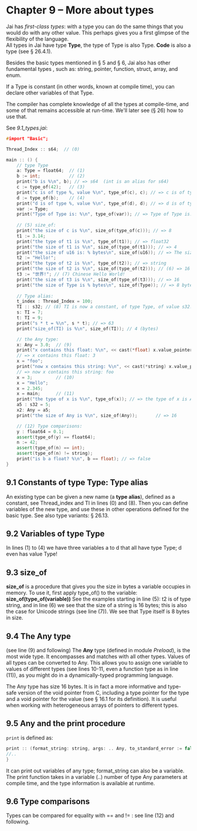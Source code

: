 # Chapter 9 – More about types

Jai has _first-class types_: with a type you can do the same things that you would do with any other value. This perhaps gives you a first glimpse of the flexibility of the language.  
All types in Jai have type **Type**, the type of Type is also Type.
**Code** is also a type (see § 26.4.1).

Besides the basic types mentioned in § 5 and § 6, Jai also has  other fundamental types , such as: string, pointer, function, struct, array, and enum.

If a Type is constant (in other words, known at compile time),
you can declare other variables of that Type.  

The compiler has complete knowledge of all the types at compile-time, and some of that remains accessible at run-time. We'll later see (§ 26) how to use that.

See *9.1_types.jai*:

```c++
#import "Basic";

Thread_Index :: s64;  // (0)

main :: () {
    // type Type
    a: Type = float64;  // (1)
    b := int;           // (2)
    print("b is %\n", b); // => s64  (int is an alias for s64)
    c := type_of(42);   // (3)
    print("c is of type %, value %\n", type_of(c), c); // => c is of type Type, value s64
    d := type_of(b);    // (4)
    print("d is of type %, value %\n", type_of(d), d); // => d is of type Type, value Type
    var := Type;
    print("Type of Type is: %\n", type_of(var)); // => Type of Type is: Type
 
    // (5) size_of:
    print("the size of c is %\n", size_of(type_of(c))); // => 8
    t1 := 3.14; 
    print("the type of t1 is %\n", type_of(t1)); // => float32
    print("the size of t1 is %\n", size_of(type_of(t1))); // => 4
    print("the size of u16 is: % bytes\n", size_of(u16)); // => The size of u16 is: 2 bytes
    t2 := "Hello!";
    print("the type of t2 is %\n", type_of(t2)); // => string
    print("the size of t2 is %\n", size_of(type_of(t2))); // (6) => 16
    t3 := "世界!"; // (7) Chinese Hello World!
    print("the size of t3 is %\n", size_of(type_of(t3))); // => 16
    print("the size of Type is % bytes\n", size_of(Type)); // => 8 bytes
    
    // Type alias:
    t_index : Thread_Index = 100;
    TI :: s32; // (8) TI is now a constant, of type Type, of value s32.
    s: TI = 7;
    t: TI = 9;
    print("s * t = %\n", s * t); // => 63
    print("size_of(TI) is %\n", size_of(TI)); // 4 (bytes)

    // the Any type:
    x: Any = 3.0;  // (9)
    print("x contains this float: %\n", << cast(*float) x.value_pointer);
    // => x contains this float: 3
    x = "foo";
    print("now x contains this string: %\n", << cast(*string) x.value_pointer);
    // => now x contains this string: foo
    x = 3;         // (10)
    x = "Hello";
    x = 2.345;
    x = main;      // (11)
    print("the type of x is %\n", type_of(x)); // => the type of x is Any
    a5 : s32 = 5;
    x2: Any = a5;
    print("the size of Any is %\n", size_of(Any));       // => 16

    // (12) Type comparisons:
    y : float64 = 0.1;
    assert(type_of(y) == float64);
    n := 42;
    assert(type_of(n) == int);
    assert(type_of(n) != string);
    print("is b a float? %\n", b == float); // => false
}
```
## 9.1 Constants of type Type: Type alias
An existing type can be given a new name (a **type alias**), defined as a constant, see Thread_index and TI in lines (0) and (8). Then you can define variables of the new type, and use these in other operations defined for the basic type. 
See also type variants: § 26.13.

## 9.2 Variables of type Type
In lines (1) to (4) we have three variables a to d that all have type Type; d even has value Type!  

## 9.3 size_of
**size_of** is a procedure that gives you the size in bytes a variable occupies in memory.
To use it, first apply type_of() to the variable:     **size_of(type_of(variable))**
See the examples starting in line (5):
t2 is of type string, and in line (6) we see that the size of a string is 16 bytes; this is also the case for Unicode strings (see line (7)).
We see that Type itself is 8 bytes in size.

## 9.4 The Any type
(see line (9) and following)
The **Any** type (defined in module _Preload_), is the most wide type. It encompasses and matches with all other types. Values of all types can be converted to Any.
This allows you to assign one variable to values of different types (see lines 10-11, even a function type as in line (11)), as you might do in a dynamically-typed programming language.

The Any type has size 16 bytes. It is in fact a more informative and type-safe version of the void pointer from C, including a type pointer for the type and a void pointer for the value (see § 16.1 for its definition).
It is useful when working with heterogeneous arrays of pointers to different types.

## 9.5 Any and the print procedure
`print` is defined as:

```c++
print :: (format_string: string, args: .. Any, to_standard_error := false) -> bytes_printed: s64 {
//..
}
```

It can print out variables of any type; format_string can also be a variable.
The print function takes in a variable (..) number of type Any parameters at compile time, and the type information is available at runtime. 

## 9.6 Type comparisons
Types can be compared for equality with == and != : see line (12) and following.

